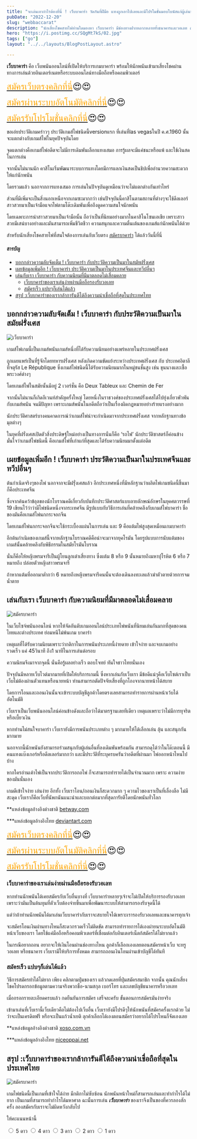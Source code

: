 ```yaml
---
title: "จะเล่นเอากำไรต้องที่นี่ ! เว็บบาคาร่า วัดกันที่ฝีมือ แทงถูกเอาไปเลยและมีโปรโมชั่นมอบโบนัสแก่ผู้เล่นหน้าใหม่ "
pubDate: "2022-12-20"
slug: "webbaccarat"
description: "นักเสี่ยงโชคสายไพ่ท่านใดมองหา เว็บบาคาร่า มีช่องทางฝากหลากหลายทั้งธนาคารและวอเลท สมัครฟรีรับโปรคุ้มๆได้รับ เครดิตฟรีหรือแก้วเก็บความเย็น"
hero: "https://i.postimg.cc/SQgMt7kS/02.jpg"
tags: ["go"]
layout: "../../layouts/BlogPostLayout.astro"

---
```


**เว็บบาคาร่า**  คือ เว็บพนันออนไลน์ที่เปิดให้บริการเกมบาคาร่า พร้อมให้นักพนันเข้ามาเสี่ยงโชคผ่านทางการเล่นด้วยอินเตอร์เนตหรือระบบออนไลน์ทางมือถือหรือคอมพิวเตอร์ 

<font size= "5">[<span style="color:orange">สมัครเว็บตรงคลิกที่นี่</span>](https://nazavip.com/26174/t41626o2r59456244323y2m2l464p4)😍😍</font>

<font size= "5">[<span style="color:orange">สมัครผ่านระบบอัตโนมัติคลิกที่นี่</span>](https://nazavip.com/26174/t41626o2r59456244323y2m2l464p4)😍😍</font>

<font size= "5">[<span style="color:orange">สมัครรับโปรโมชั่นคลิกที่นี</span>่](https://nazavip.com/26174/t41626o2r59456244323y2m2l464p4)😍😍</font>



ขอเอ่ยประวัติเกมคร่าวๆ ประวัติเกมส์ไพ่ชนิดนี้versionแรก  ที่เล่นที่las vegasในปี ค.ศ.1960 นั้นจะแตกต่างกับเกมส์ไพ่ในยุคปัจจุบันโดย

จุดแตกต่างคือเกมส์ไพ่อดีตจะไม่มีการเดิมพันเลือกแทงเสมอ การรู้ผลจะมีแค่ชนะหรือแพ้ และใช้เงินสดในการเล่น 

จากนั้นไม่นานนัก คาสิโนเริ่มพัฒนาระบบการแทงโดยมีการแลกเงินสดเป็นชิปเพื่ออำนวยความสะดวกให้แก่นักพนัน 

โดยรวมแล้ว นอกจากการแทงเสมอ การเล่นในปัจจุบันดูเหมือนว่าจะไม่แตกต่างกันเท่าไหร่ 

ส่วนที่มีเพิ่มจะเป็นสิ่งนอกเหนือจากเกมซะมากกว่า เช่นปัจจุบันนี้คาสิโนตามสถานที่ต่างๆจะใช้ดีลเลอร์สาวสวยมาเป็นเจ้ามือแจกไพ่ตามโต๊ะเดิมพันเพื่อถึงดูดความสนใจนักพนัน 

โดยเฉพาะการนำสาวสวยมาเป็นเจ้ามือนั้น ถือว่าเป็นที่นิยมอย่างมากในคาสิโนโซนเอเชีย เพราะสาวสวยมีเสน่บางอย่างและมันสามารถเพิ่มชีวิตชีวา ความสนุกและความตื่นเต้นของเกมส์แก่นักพนันได้ด้วย





สำหรับนักเสี่ยงโชคสายไพ่ที่สนใจต้องการเล่นกับเว็บตรง [สมัครบาคาร่า](registerbaccarat) ได้แล้ววันนี้ที่นี่ 



#### สารบัญ
- [บอกกล่าวความลับจัดเต็ม ! เว็บบาคาร่า กับประวัติความเป็นมาในสมัยฝรั่งเศส ](#บอกกล่าวความลับจัดเต็ม--เว็บบาคาร่า-กับประวัติความเป็นมาในสมัยฝรั่งเศส-)
- [เผยข้อมูลเพิ่มอีก ! เว็บบาคาร่า ประวัติความเป็นมาในประเทศจีนและทวีปอื่นๆ ](#เผยข้อมูลเพิ่มอีก--เว็บบาคาร่า-ประวัติความเป็นมาในประเทศจีนและทวีปอื่นๆ-)
- [เล่นกับเรา เว็บบาคาร่า กับความนิยมที่มีมาตลอดไม่เสื่อมคลาย  ](#เล่นกับเรา-เว็บบาคาร่า-กับความนิยมที่มีมาตลอดไม่เสื่อมคลาย--)
  - [เว็บบาคาร่าของเราเล่นง่ายผ่านมือถือรองรับวอเลท ](#เว็บบาคาร่าของเราเล่นง่ายผ่านมือถือรองรับวอเลท-)
  - [สมัครเร็ว แปบๆก็เล่นได้แล้ว ](#สมัครเร็ว-แปบๆก็เล่นได้แล้ว-)
- [สรุป :เว็บบาคาร่าของเรากล้าการันตีได้ถึงความน่าเชื่อถือที่สุดในประเทศไทย  ](#สรุป-เว็บบาคาร่าของเรากล้าการันตีได้ถึงความน่าเชื่อถือที่สุดในประเทศไทย--)


## บอกกล่าวความลับจัดเต็ม ! เว็บบาคาร่า กับประวัติความเป็นมาในสมัยฝรั่งเศส <a name="01"></a>




![เว็บบาคาร่า](https://i.postimg.cc/8z6f52Wc/03.jpg)

 เกมส์ไพ่เกมนี้เป็นเกมส์พนันเกมส์หนึ่งที่ได้รับความนิยมอย่างแพร่หลายในประเทศฝรั่งเศส

ถูกเผยแพร่เป็นที่รู้จักโดยทหารฝรั่งเศส หลังเกิดความขัดแย้งระหว่างประเทศฝรั่งเศส กับ ประเทศอิตาลีที่จตุรัส Le République ซึ่งเกมส์ไพ่ชนิดนี้ได้รับความนิยมมากในหมู่ชนชั้นสูง เช่น ขุนนางและเชื้อพระวงศ์ต่างๆ

 โดยเกมส์ไพ่ในสมัยนั้นมีอยู่ 2 เวอร์ชั่น คือ Deux Tableux และ Chemin de Fer 

จากนั้นไม่นานก็เกิดอีเวนท์สำคัญครั้งใหญ่ โดยหนึ่งในราชวงศ์ของประเทศฝรั่งเศสได้ไปยุ่งเกี่ยวพัวพันกับเกมส์พนัน จนมีปัญหา เพราะเกมส์พนันในอดีตถือว่าเป็นเรื่องผิดกฎหมายอย่างร้ายแรงอย่างมาก 

นักประวัติศาสตร์บางคนคาดการณ์ว่าเกมส์ไพ่น่าจะกำเนิดมาจากประเทศฝรั่งเศส จากหลักฐานทางข้อมุลต่างๆ

 ในยุคที่ฝรั่งเศสเปิดตัวสิ่งประดิษฐ์ใหม่อย่างเป็นทางการนั่นก็คือ ‘รถไฟ’  นักประวัติซาสตร์ก็ค่อนข้างมั่นใจว่าเกมส์ไพ่ชนิดนี้ คือเกมส์ไพ่ที่เก่าแก่ที่สุดและได้รับความนิยมมาตั้งแต่อดีต

## เผยข้อมูลเพิ่มอีก ! เว็บบาคาร่า ประวัติความเป็นมาในประเทศจีนและทวีปอื่นๆ <a name="paragraph1"></a>

ต้นกำเนิดจริงๆของไพ่ นอกจากจะมีฝรุั่งเศสแล้ว อีกประเทศหนึ่งที่มีหลักฐานว่าผลิตไพ่เกมชนิดนี้ชึ้นมาก็คือประเทศจีน 

 ซึ่งจากค้นคว้าข้อุลของนักโบราณคดีเกี่ยวกับบันทึกประวัติศาสตร์แบบลายลักษณ์อักษรในยุคศตวรรษที่ 19 เขียนไว้ว่าว่ามีไพ่ชนิดหนึ่งจากระเทศจีน มีรูปแบบกับวิธีการเล่นที่คล้ายคลึงกับเกมส์ไพ่บาคาร่า ชื่อของมันคือเกมส์ไพ่นกกระจอกจีน 

โดยเกมส์ไพ่นกกระจอกจีนจะใช้กระเบื้องแผ่นในการเล่น และ 9 คือแต้มไพ่สูงสุดเหมือนเกมบาคาร่า

อีกต้นกำเนิดของเกมส์นี้จากหลักฐานโบราณคดีคือน่าจะมาจากยุคโรมัน โดยรูปแบบการนับแต้มของเกมส์นั้นคล้ายคลึงกับพิธีกรรมในสมัยโรมันโบราณ 

นั่นก็คือให้หญิงพรมจารีเป็นผู้โยนลูกเต๋าเสี่ยงทาง ซึ่งแต้ม 8 หรือ 9 นั้นหมายถึงมหาปุโรหิต 6 หรือ 7 หมายถึง ปล่อยตัวหญิงสาวพรมจารี

ถ้าหากแต้มที่ออกมาต่ำกว่า 6 หมายถึงหญิงพรมจารีคนนั้นจะต้องเดินลงทะเลแล้วฆ่าตัวตายด้วยการจมน้ำตาย

## เล่นกับเรา เว็บบาคาร่า กับความนิยมที่มีมาตลอดไม่เสื่อมคลาย  <a name="paragraph2"></a>

![สมัครบาคาร่า](https://i.postimg.cc/SQgMt7kS/02.jpg)


ในเว็บไซจ์พนันออนไลน์ หากให้จัดอันดับเกมออนไลน์ประเภทไพ่พนันที่นิยมเล่นกันมากที่สุดของคนไทยและต่างประเทศ ย่อมหนีไม่พ้นเกม บาคาร่า 

เหตุผลที่ได้รับความนิยมเพราะว่ากติกาในการพนันประเภทนี้ง่ายดาย เข้าใจง่าย และจบเกมอย่างรวดเร็ว แค่ 45วินาที ถึง1 นาทีในการเล่นต่อรอบ 

ความนิยมจึงมาจากจุดนี้ นั่นคือรู้ผลอย่างเร็ว ตอบโจทย์ ทันใจชาวไทยนั่นเอง

ปัจจุบันมีหลายเว็บไวต์มากมายที่เปิดให้บริการเกมนี้ ซึ่งหากเล่นกับเว็บเรา มีข้อดีแน่ๆคือเว็บไซต์เราเป็บเว็บไม่ต้องผ่านตัวแทนหรือนายหน้า ท่านสามารถตัดปัจจัยเสี่ยงที่ถูกโกงจากนายหน้าได้สบาย 

โดยการโอนและถอนเงินนั้นจะเข้าระบบบัญชีลูกค้าโดยตรงเลยสามารถทำรายการผ่านหน้าเว้บได้อัตโนมัติ

เว็บเราเป็นเว็บพนันออนไลน์ค่อนข้างดังและถือว่าได้มาตรฐานเลยทีเดียว เหตุผลเพราะว่าไม่มีการทุจริตหรือเบี้ยวเงิน

หากท่านไม่สนใจบาคาร่า เว็บเรายังมีการพนันประเภทต่าง ๆ มากมายให้ได้เลือกเล่น ลุ้น และสนุกกันมากมาย

นอกจากนี้นักพนันยังสามารถร่วมสนุกกับผู้เล่นอื่นที่ลงเดิมพันพร้อมกัน สามารถดุได้ว่าในโต๊ะตอนนี้ มีคนแทงแบ๊งเกอร์หรือดีลเลอร์มากกว่า และมีประวัติที่ระบุครบครันว่าอดีตที่ผ่านมา ไพ่ออกหน้าไหนไปบ้าง

 หากใครอ่านเค้าไพ่เป็นจากประวัติการอกอไพ่ ก็จะสามารถทำรายได้เป็นจำนวนมาก เพราะ ความง่ายของมันนั่นเอง 

เกมดีเข้าใจง่าย เล่นง่าย อีกทั้ง เว็บเราโอน/ถอนเงินก็สะดวกมาก ๆ ความไวของเราเป็นที่เลื่องลือ ไม่มีสะดุด เว็บเราก็คือเว็บที่นัพกนันแนะนำและบอกต่อมากที่สุดการัยตีโดยนักพนันทั่วโลก

**แหล่งข้อมูลอ้างอิงต่างชาติ [betway.com](https://th.betway38.com/)

***แหล่งข้อมูลอ้างอิงไทย  [deviantart.com](https://www.deviantart.com/) 

<font size= "5">[<span style="color:orange">สมัครเว็บตรงคลิกที่นี่</span>](https://nazavip.com/26174/t41626o2r59456244323y2m2l464p4)😍😍</font>

<font size= "5">[<span style="color:orange">สมัครผ่านระบบอัตโนมัติคลิกที่นี่</span>](https://nazavip.com/26174/t41626o2r59456244323y2m2l464p4)😍😍</font>

<font size= "5">[<span style="color:orange">สมัครรับโปรโมชั่นคลิกที่นี</span>่](https://nazavip.com/26174/t41626o2r59456244323y2m2l464p4)😍😍</font>

 
### เว็บบาคาร่าของเราเล่นง่ายผ่านมือถือรองรับวอเลท <a name="paragraph3"></a>

หากท่านนักพนันได้เคยสมัครกับเว็บอื่นบางที่ เว็บบาคาร่าหลายๆเจ้าจะไม่เปิดให้บริการรองรับวอเลท เพราะว่ามันเป็นต้นทุนที่ตัวเว็บต้องจ่ายขึ้นมาเพื่อพัฒนาระบบให้สามารถรองรับจุดนี้ได้

แต่ว่าถ้าท่านนักพนันได้มาเล่นเว็บบาคาร่ากับเราจะสบายใจได้เพราะเรารองรับวอเลทและธนาคารทุกเจ้า

 จะสมัครโอนเงินผ่านทางไหนก็สะดวกรวดเร็วไม่ติดขัด สามารถทำรายการได้เองผ่ายนระบบอัตโนมัติหน้าเว็บของเรา โดยใช้แค่มือถือหรือคอมพิวเตอร์ที่เชื่อมต่อกับอินเตอร์เน็ตก้สมัครได้ไม่ยากแล้ว



ในกรณีอยากถอน อยากจะให้เงินโอนผ่านช่องทางไหน ลูกค้าก็เลือกเองเลยตอนสมัครหน้าเว็บ จะทรูวอเลท หรือธนาคาร เว็บเรามีให้บริการทั้งหมด สามารถถอนเงินโอนผ่านเข้าบัญชีได้ทันที 

### สมัครเร็ว แปบๆก็เล่นได้แล้ว <a name="paragraph4"></a>

วิธีการสมัครทำได้ไม่ยาก เพียง คลิกตามปุ่มของเรา แล้วกดเลยที่ปุ่มสมัครสมาชิก จากนั้น  คุณนักเสี่ยงโชคโปรดกรอกข้อมูลตามความจริงพวกชื่อ-นามสกุล เบอร์โทร และเลขบัญชีธนาคารหรือวอเลท

เมื่อกรอกรายละเอียดครบแล้ว กดยืนยันการสมัคร เสร็จละครับ ขั้นตอนการสมัครมันง่ายจริง 

 
เข้ามาเล่นที่เว็บเรานี้เว็บเดียวคือไม่ต้องไปเว็บอื่น เว็บเรายังมีโปรดีๆให้นักพนันที่สมัครครั้งแรกด้วย ไม่ว่าจะเป็นเครดิตฟรี หรือจะเป็นแก้วน้ำเยติ  ลุกค้าเลือกได้เองตอนสมัครว่าอยากได้โปรไหนก็จัดเองเลย

**แหล่งข้อมูลอ้างอิงต่างชาติ [xoso.com.vn](https://xoso.com.vn/)

***แหล่งข้อมูลอ้างอิงไทย [niceoppai.net](https://www.niceoppai.net/)





## สรุป :เว็บบาคาร่าของเรากล้าการันตีได้ถึงความน่าเชื่อถือที่สุดในประเทศไทย  <a name="paragraph5"></a>

![สมัครบาคาร่า](https://i.postimg.cc/7hZTZbMr/01.jpg)

เกมไพ่ชนิดนี้เป็นเกมที่เข้าใจได้ง่าย มีกติกาไม่ซับซ้อน นักพนันหน้าใหม่ก็สามารถเล่นและทำกำไรได้ไม่ยาก เป็นเกมที่สามารถทำกำไรได้มหาศาล ฉะนั้นการเล่น ***เว็บบาคาร่า*** ของเราจึงเป็นของที่ควรลองสักครั้ง ลองสมัครกับเราจะไม่ผิดหวังกลับไป

ให้คะแนนหน้านี้
<head>
  <meta charset="UTF-8">
  <link rel="stylesheet" type="text/css" href="style.css">
  <title>Star rating using pure CSS</title>
</head>

<body>
  <div class="rate">
    <input type="radio" id="star5" name="rate" value="5" />
    <label for="star5" title="text">5 ดาว</label>
    <input type="radio" id="star4" name="rate" value="4" />
    <label for="star4" title="text">4 ดาว</label>
    <input type="radio" id="star3" name="rate" value="3" />
    <label for="star3" title="text">3 ดาว</label>
    <input type="radio" id="star2" name="rate" value="2" />
    <label for="star2" title="text">2 ดาว</label>
    <input type="radio" id="star1" name="rate" value="1" />
    <label for="star1" title="text">1 ดาว</label>
  </div>
</body>

</html>
